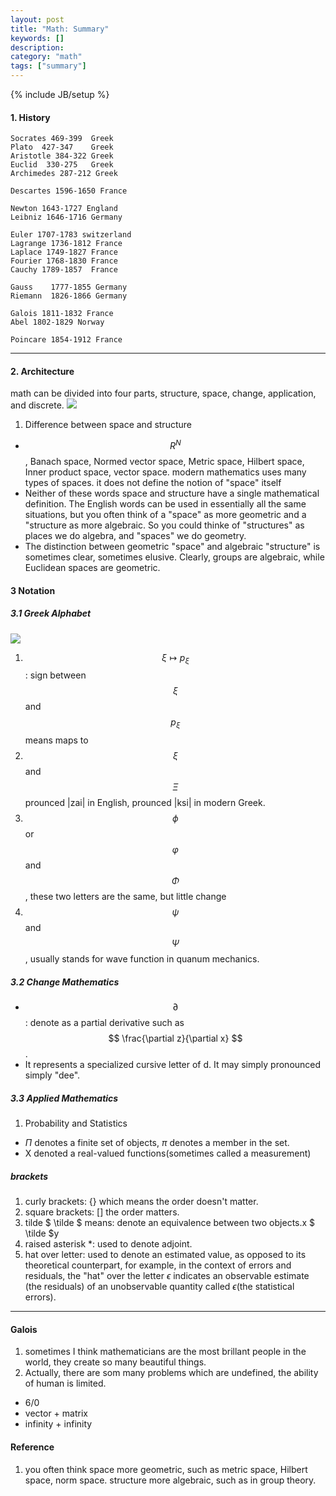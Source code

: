 ```yaml
---
layout: post
title: "Math: Summary"
keywords: []
description: 
category: "math"
tags: ["summary"]
---
```

{% include JB/setup %}

#### 1. History

```
Socrates 469-399  Greek
Plato  427-347    Greek
Aristotle 384-322 Greek
Euclid  330-275   Greek 
Archimedes 287-212 Greek

Descartes 1596-1650 France

Newton 1643-1727 England
Leibniz 1646-1716 Germany

Euler 1707-1783 switzerland
Lagrange 1736-1812 France
Laplace 1749-1827 France
Fourier 1768-1830 France
Cauchy 1789-1857  France

Gauss    1777-1855 Germany
Riemann  1826-1866 Germany

Galois 1811-1832 France
Abel 1802-1829 Norway

Poincare 1854-1912 France
```

<hr />

#### 2. Architecture
math can be divided into four parts, structure, space, change, application, and
discrete.
<img src="{{IMAGE_PATH}}/math.png"  />


1. Difference between space and structure

- $$R^N$$, Banach space, Normed vector space, Metric space, Hilbert space,
   Inner product space, vector space. modern mathematics uses many types of
   spaces.  it does not define the notion of "space" itself
- Neither of these words space and structure have a single mathematical
   definition. The English words can be used in essentially all the same
   situations, but you often think of a "space" as more geometric and a
   "structure as more algebraic. So you could thinke of "structures" as places
   we do algebra, and "spaces" we do geometry. 
- The distinction between geometric "space" and algebraic "structure" is
   sometimes clear, sometimes elusive. Clearly, groups are algebraic, while
   Euclidean spaces are geometric.


#### 3 Notation

#####  3.1 Greek Alphabet

<img src="{{IMAGE_PATH}}/math-greek-alphabet.jpg"  />

1. $$ \xi \mapsto p_{\xi} $$: sign between $$\xi$$ and $$p_{\xi}$$ means maps to
2. $$ \xi $$ and $$ \Xi $$ prounced |zai| in English, prounced |ksi| in modern
   Greek.
3. $$\phi$$ or $$\varphi$$  and  $$\Phi$$, these two letters are the same, but little change
4. $$\psi$$ and $$\Psi$$, usually stands for wave function in quanum mechanics.


##### 3.2 Change Mathematics
- $$\partial$$: denote as a partial derivative such as $$ \frac{\partial
  z}{\partial x} $$.
- It represents a specialized cursive letter of d. It may simply pronounced
   simply "dee".


##### 3.3 Applied Mathematics

1. Probability and Statistics
- $\Pi$ denotes a finite set of objects, $\pi$ denotes a member in the set.
- X denoted a real-valued functions(sometimes called a measurement)


#####  brackets
1. curly brackets: {} which means the order doesn't matter.
2. square brackets: [] the order matters.
3. tilde $ \tilde $ means: denote an equivalence between two objects.x $ \tilde $y
4. raised asterisk $*$: used to denote adjoint.
5. hat over letter: used to denote an estimated value, as opposed to its
   theoretical counterpart, for example, in the context of errors and residuals,
   the "hat" over the letter $\epsilon$ indicates an observable estimate (the
   residuals) of an unobservable quantity called $\epsilon$(the statistical
   errors).

<hr />

#### Galois
1. sometimes I think mathematicians are the most brillant people in the world,
   they create so many beautiful things.
2. Actually, there are som many problems which are undefined, the ability of
   human is limited. 
- $6/0$
- vector + matrix
- infinity + infinity





#### Reference
1. you often think space more geometric, such as metric space, Hilbert space,
   norm space. structure more algebraic, such as in group theory. 
